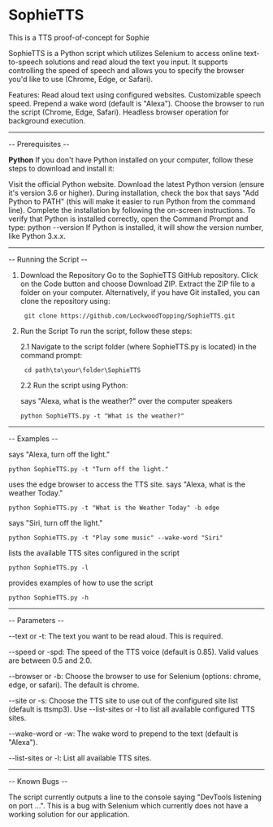 # SophieTTS
This is a TTS proof-of-concept for Sophie

SophieTTS is a Python script which utilizes Selenium to access online text-to-speech solutions and read aloud the text you input. It supports controlling the speed of speech and allows you to specify the browser you'd like to use (Chrome, Edge, or Safari).

Features:
Read aloud text using configured websites.
Customizable speech speed.
Prepend a wake word (default is "Alexa").
Choose the browser to run the script (Chrome, Edge, Safari).
Headless browser operation for background execution.


---------------------
--  Prerequisites  --

**Python**
If you don't have Python installed on your computer, follow these steps to download and install it:

Visit the official Python website.
Download the latest Python version (ensure it's version 3.6 or higher).
During installation, check the box that says "Add Python to PATH" (this will make it easier to run Python from the command line).
Complete the installation by following the on-screen instructions.
To verify that Python is installed correctly, open the Command Prompt and type:
  python --version
If Python is installed, it will show the version number, like Python 3.x.x.


--------------------------
--  Running the Script  --

1. Download the Repository
Go to the SophieTTS GitHub repository.
Click on the Code button and choose Download ZIP.
Extract the ZIP file to a folder on your computer.
Alternatively, if you have Git installed, you can clone the repository using:

        git clone https://github.com/LockwoodTopping/SophieTTS.git


2. Run the Script
To run the script, follow these steps:

    2.1 Navigate to the script folder (where SophieTTS.py is located) in the command prompt:
   
        cd path\to\your\folder\SophieTTS

    2.2 Run the script using Python:
   
      says "Alexa, what is the weather?" over the computer speakers
   
       python SophieTTS.py -t "What is the weather?"


----------------
--  Examples  --

  says "Alexa, turn off the light."
  
    python SophieTTS.py -t "Turn off the light."



  uses the edge browser to access the TTS site. says "Alexa, what is the weather Today."
  
    python SophieTTS.py -t "What is the Weather Today" -b edge



  says "Siri, turn off the light."
  
    python SophieTTS.py -t "Play some music" --wake-word "Siri"



  lists the available TTS sites configured in the script
  
    python SophieTTS.py -l



  provides examples of how to use the script
  
    python SophieTTS.py -h  

------------------
--  Parameters  --

--text or -t: The text you want to be read aloud. This is required.

--speed or -spd: The speed of the TTS voice (default is 0.85). Valid values are between 0.5 and 2.0.

--browser or -b: Choose the browser to use for Selenium (options: chrome, edge, or safari). The default is chrome.

--site or -s: Choose the TTS site to use out of the configured site list (default is ttsmp3). Use --list-sites or -l to list all available configured TTS sites.

--wake-word or -w: The wake word to prepend to the text (default is "Alexa").

--list-sites or -l: List all available TTS sites.  


------------------
--  Known Bugs  --

The script currently outputs a line to the console saying "DevTools listening on port ...". This is a bug with Selenium which currently does not have a working solution for our application.
